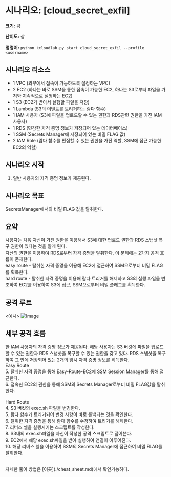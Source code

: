 # 시나리오: [cloud_secret_exfil]
**크기:** 큼

**난이도:** 상

**명령어:** `python kcloudlab.py start cloud_secret_exfil --profile <username>`

## 시나리오 리소스
- 1 VPC (외부에서 접속이 가능하도록 설정하는 VPC)
- 2 EC2 (하나는 바로 SSM을 통한 접속이 가능한 EC2, 하나는 S3로부터 파일을 가져와 지속적으로 실행하는 EC2)
- 1 S3 (EC2가 받아서 실행할 파일을 저장)
- 1 Lambda (S3의 이벤트를 트리거하는 람다 함수)
- 1 IAM 사용자 (S3에 파일을 업로드할 수 있는 권한과 RDS관련 권한을 가진 IAM 사용자)
- 1 RDS (민감한 자격 증명 정보가 저장되어 있는 데이터베이스)
- 1 SSM (Secrets Manager에 저장되어 있는 비밀 FLAG 값)
- 2 IAM Role (람다 함수를 편집할 수 있는 권한을 가진 역할, SSM에 접근 가능한 EC2의 역할)

## 시나리오 시작
1. 일반 사용자의 자격 증명 정보가 제공된다.


## 시나리오 목표
SecretsManager에서의 비밀 FLAG 값을 탈취한다.

## 요약
사용자는 처음 자신이 가진 권한을 이용해서 S3에 대한 업로드 권한과 RDS 스냅샷 복구 권한이 있다는 것을 알게 된다.  
자산의 권한을 이용하여 RDS로부터 자격 증명을 탈취한다.
이 문제에는 2가지 공격 흐름이 존재한다.  
easy route - 탈취한 자격 증명을 이용해 EC2에 접근하여 SSM으로부터 비밀 FLAG를 획득한다.  
hard route - 탈취한 자격 증명을 이용해 람다 트리거를 해제하고 S3의 실행 파일을 변조하여 EC2를 이용하여 S3에 접근, SSM으로부터 비밀 플래그를 획득한다.  


## 공격 루트
<예시>
![Image](https://github.com/user-attachments/assets/affa3e11-ebbd-49ae-b687-57b00f53f1c7)


## 세부 공격 흐름
한 IAM 사용자의 자격 증명 정보가 제공된다.
해당 사용자는 S3 버킷에 파일을 업로드 할 수 있는 권한과 RDS 스냅샷을 복구할 수 있는 권한을 갖고 있다.
RDS 스냅샷을 복구하여 그 안에 저장되어 있는 2개의 임시 자격 증명 정보를 획득한다.
<br/>
  Easy Route  <br/>
  5. 탈취한 자격 증명을 통해 Easy-Route-EC2에 SSM Session Manager를 통해 접근한다.<br/>
  6. 접속한 EC2의 권한을 통해 SSM의 Secrets Manager로부터 비밀 FLAG값을 탈취한다.
  <br/><br/>
  Hard Route  <br/>
  4. S3 버킷의 exec.sh 파일을 변경한다.<br/>
  5. 람다 함수가 트리거되어 변경 사항이 바로 롤백되는 것을 확인한다.<br/>
  6. 탈취한 자격 증명을 통해 람다 함수를 수정하여 트리거를 해제한다.<br/>
  7. 리버스 쉘을 실행시키는 스크립트를 작성한다.<br/>
  8. S3내의 exec.sh파일을 자신이 작성한 공격 스크립트로 덮어쓴다.<br/>
  9. EC2에서 해당 exec.sh파일을 받아 실행하여 연결이 이루어진다.<br/>
  10. 해당 리버스 쉘을 이용하여 SSM의 Secrets Manager에 접근하여 비밀 FLAG를 탈취한다.<br/>

  <br/>
  자세한 풀이 방법은 [이곳](./cheat_sheet.md)에서 확인가능하다.  
